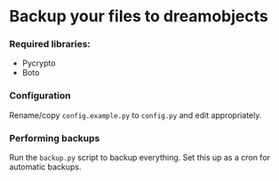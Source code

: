 Backup your files to dreamobjects
=================================

### Required libraries:

* Pycrypto
* Boto

### Configuration

Rename/copy `config.example.py` to `config.py` and edit appropriately.

### Performing backups

Run the `backup.py` script to backup everything. Set this up as a cron for automatic backups.
